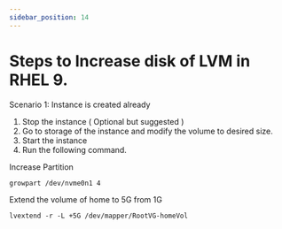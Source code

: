 ```yaml
---
sidebar_position: 14
---
```


# Steps to Increase disk of LVM in RHEL 9.

Scenario 1: Instance is created already 

1. Stop the instance ( Optional but suggested )
2. Go to storage of the instance and modify the volume to desired size.
3. Start the instance
4. Run the following command.


Increase Partition

```shell 
growpart /dev/nvme0n1 4
```

Extend the volume of home to 5G from 1G

```shell 
lvextend -r -L +5G /dev/mapper/RootVG-homeVol
```




